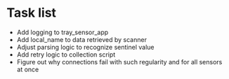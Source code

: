 # Task list

 * Add logging to tray_sensor_app
 * Add local_name to data retrieved by scanner
 * Adjust parsing logic to recognize sentinel value
 * Add retry logic to collection script
 * Figure out why connections fail with such regularity and for all sensors at once
